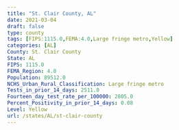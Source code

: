 ```yaml
---
title: "St. Clair County, AL"
date: 2021-03-04
draft: false
type: county
tags: [FIPS:1115.0,FEMA:4.0,Large fringe metro,Yellow]
categories: [AL]
County: St. Clair County
State: AL
FIPS: 1115.0
FEMA_Region: 4.0
Population: 89512.0
NCHS_Urban_Rural_Classification: Large fringe metro
Tests_in_prior_14_days: 2511.0
Fourteen_day_test_rate_per_100000: 2805.0
Percent_Positivity_in_prior_14_days: 0.08
Level: Yellow
url: /states/AL/st-clair-county
---
```



